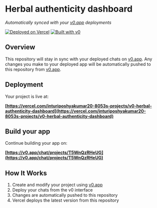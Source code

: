 # Herbal authenticity dashboard

*Automatically synced with your [v0.app](https://v0.app) deployments*

[![Deployed on Vercel](https://img.shields.io/badge/Deployed%20on-Vercel-black?style=for-the-badge&logo=vercel)](https://vercel.com/inturiposhyakumar20-8053s-projects/v0-herbal-authenticity-dashboard)
[![Built with v0](https://img.shields.io/badge/Built%20with-v0.app-black?style=for-the-badge)](https://v0.app/chat/projects/T5WnQzRHeUG)

## Overview

This repository will stay in sync with your deployed chats on [v0.app](https://v0.app).
Any changes you make to your deployed app will be automatically pushed to this repository from [v0.app](https://v0.app).

## Deployment

Your project is live at:

**[https://vercel.com/inturiposhyakumar20-8053s-projects/v0-herbal-authenticity-dashboard](https://vercel.com/inturiposhyakumar20-8053s-projects/v0-herbal-authenticity-dashboard)**

## Build your app

Continue building your app on:

**[https://v0.app/chat/projects/T5WnQzRHeUG](https://v0.app/chat/projects/T5WnQzRHeUG)**

## How It Works

1. Create and modify your project using [v0.app](https://v0.app)
2. Deploy your chats from the v0 interface
3. Changes are automatically pushed to this repository
4. Vercel deploys the latest version from this repository